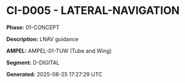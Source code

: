 # CI-D005 - LATERAL-NAVIGATION

**Phase:** 01-CONCEPT

**Description:** LNAV guidance

**AMPEL:** AMPEL-01-TUW (Tube and Wing)

**Segment:** D-DIGITAL

**Generated:** 2025-08-25 17:27:29 UTC
